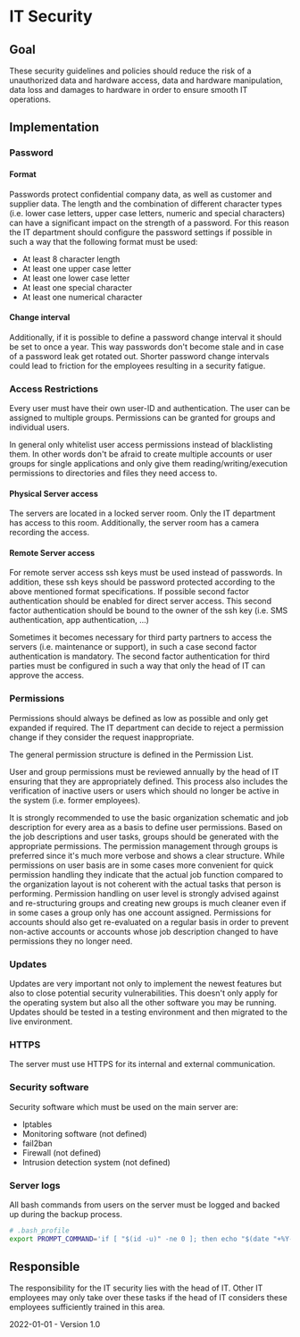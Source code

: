 # IT Security

## Goal

These security guidelines and policies should reduce the risk of a unauthorized data and hardware access, data and hardware manipulation, data loss and damages to hardware in order to ensure smooth IT operations.

## Implementation

### Password

#### Format

Passwords protect confidential company data, as well as customer and supplier data. The length and the combination of different character types (i.e. lower case letters, upper case letters, numeric and special characters) can have a significant impact on the strength of a password. For this reason the IT department should configure the password settings if possible in such a way that the following format must be used:

* At least 8 character length
* At least one upper case letter
* At least one lower case letter
* At least one special character
* At least one numerical character

#### Change interval

Additionally, if it is possible to define a password change interval it should be set to once a year. This way passwords don't become stale and in case of a password leak get rotated out. Shorter password change intervals could lead to friction for the employees resulting in a security fatigue.

### Access Restrictions

Every user must have their own user-ID and authentication. The user can be assigned to multiple groups. Permissions can be granted for groups and individual users.

In general only whitelist user access permissions instead of blacklisting them. In other words don't be afraid to create multiple accounts or user groups for single applications and only give them reading/writing/execution permissions to directories and files they need access to.

#### Physical Server access

The servers are located in a locked server room. Only the IT department has access to this room. Additionally, the server room has a camera recording the access.

#### Remote Server access

For remote server access ssh keys must be used instead of passwords. In addition, these ssh keys should be password protected according to the above mentioned format specifications. If possible second factor authentication should be enabled for direct server access. This second factor authentication should be bound to the owner of the ssh key (i.e. SMS authentication, app authentication, ...)

Sometimes it becomes necessary for third party partners to access the servers (i.e. maintenance or support), in such a case second factor authentication is mandatory. The second factor authentication for third parties must be configured in such a way that only the head of IT can approve the access.

### Permissions

Permissions should always be defined as low as possible and only get expanded if required. The IT department can decide to reject a permission change if they consider the request inappropriate.

The general permission structure is defined in the Permission List.

User and group permissions must be reviewed annually by the head of IT ensuring that they are appropriately defined. This process also includes the verification of inactive users or users which should no longer be active in the system (i.e. former employees).

It is strongly recommended to use the basic organization schematic and job description for every area as a basis to define user permissions. Based on the job descriptions and user tasks, groups should be generated with the appropriate permissions. The permission management through groups is preferred since it's much more verbose and shows a clear structure. While permissions on user basis are in some cases more convenient for quick permission handling they indicate that the actual job function compared to the organization layout is not coherent with the actual tasks that person is performing. Permission handling on user level is strongly advised against and re-structuring groups and creating new groups is much cleaner even if in some cases a group only has one account assigned. Permissions for accounts should also get re-evaluated on a regular basis in order to prevent non-active accounts or accounts whose job description changed to have permissions they no longer need.

### Updates

Updates are very important not only to implement the newest features but also to close potential security vulnerabilities. This doesn't only apply for the operating system but also all the other software you may be running. Updates should be tested in a testing environment and then migrated to the live environment.

### HTTPS

The server must use HTTPS for its internal and external communication.

### Security software

Security software which must be used on the main server are:

* Iptables
* Monitoring software (not defined)
* fail2ban
* Firewall (not defined)
* Intrusion detection system (not defined)

### Server logs

All bash commands from users on the server must be logged and backed up during the backup process.

```bash
# .bash_profile
export PROMPT_COMMAND='if [ "$(id -u)" -ne 0 ]; then echo "$(date "+%Y-%m-%d.%H:%M:%S") $(pwd) $(history 1)" >> /var/www/html/backup/bash/$(date "+%Y-%m-%d").log; fi'
```

## Responsible

The responsibility for the IT security lies with the head of IT. Other IT employees may only take over these tasks if the head of IT considers these employees sufficiently trained in this area.

2022-01-01 - Version 1.0

